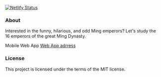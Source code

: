 [![Netlify Status](https://api.netlify.com/api/v1/badges/f9a53c8b-3a67-427a-b6a0-7d1e682765fe/deploy-status)](https://app.netlify.com/sites/mingemperors/deploys)

### About

Interested in the funny, hilarious, and odd Ming emperors? Let's study the 16 emperors of the great Ming Dynasty.

Mobile Web App [Web App adrress](https://mingemperors.zhaozhao.today)

### License

This project is licensed under the terms of the MIT license.
